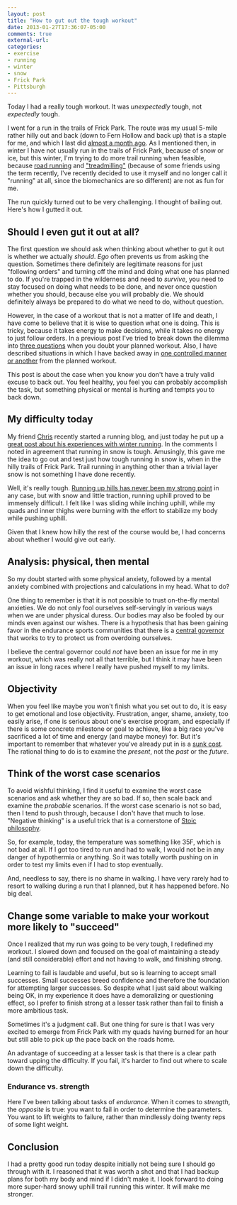 ```yaml
---
layout: post
title: "How to gut out the tough workout"
date: 2013-01-27T17:36:07-05:00
comments: true
external-url: 
categories: 
- exercise
- running
- winter
- snow
- Frick Park
- Pittsburgh
---
```

Today I had a really tough workout. It was *unexpectedly* tough, not *expectedly* tough.

I went for a run in the trails of Frick Park. The route was my usual 5-mile rather hilly out and back (down to Fern Hollow and back up) that is a staple for me, and which I last did [almost a month ago](/blog/2012/12/31/why-i-went-frick-park-trail-running-in-snowfall-for-the-first-time-in-a-decade/). As I mentioned then, in winter I have not usually run in the trails of Frick Park, because of snow or ice, but this winter, I'm trying to do more trail running when feasible, because [road running](/blog/2013/01/17/winter-running-in-vibram-fivefingers-shoes-revisited/) and ["treadmilling"](/blog/2012/01/05/how-to-enjoy-treadmill-running-treat-it-as-a-meditative-practice/) (because of some friends using the term recently, I've recently decided to use it myself and no longer call it "running" at all, since the biomechanics are so different) are not as fun for me.

The run quickly turned out to be very challenging. I thought of bailing out. Here's how I gutted it out.

<!--more-->

## Should I even gut it out at all?

The first question we should ask when thinking about whether to gut it out is whether we actually *should*. *Ego* often prevents us from asking the question. Sometimes there definitely are legitimate reasons for just "following orders" and turning off the mind and doing what one has planned to do. If you're trapped in the wilderness and need to *survive*, you need to stay focused on doing what needs to be done, and never once question whether you should, because else you will probably die. We should definitely always be prepared to do what we need to do, without question.

However, in the case of a workout that is not a matter of life and death, I have come to believe that it is wise to question what one is doing. This is tricky, because it takes energy to make decisions, while it takes no energy to just follow orders. In a previous post I've tried to break down the dilemma into [three questions](/blog/2013/01/14/three-questions-to-ask-yourself-when-you-dont-feel-like-doing-your-scheduled-workout/) when you doubt your planned workout. Also, I have described situations in which I have backed away in [one controlled manner or another](/blog/2013/01/25/notes-on-exercising-while-sick-or-tired/) from the planned workout.

This post is about the case when you know you don't have a truly valid excuse to back out. You feel healthy, you feel you can probably accomplish the task, but something physical or mental is hurting and tempts you to back down.

## My difficulty today

My friend [Chris](http://www.chrisumbel.com/) recently started a running blog, and just today he put up a [great post about his experiences with winter running](/blog/http://www.runoverit.com/yet-another-winter-running-post/). In the comments I noted in agreement that running in snow is tough. Amusingly, this gave me the idea to go out and test just how tough running in snow is, when in the hilly trails of Frick Park. Trail running in anything other than a trivial layer snow is not something I have done recently.

Well, it's really tough. [Running up hills has never been my strong point](/blog/2012/12/28/meditations-on-climbing-the-36-floors-of-the-pitt-cathedral-of-learning/) in any case, but with snow and little traction, running uphill proved to be immensely difficult. I felt like I was sliding while inching uphill, while my quads and inner thighs were burning with the effort to stabilize my body while pushing uphill.

Given that I knew how hilly the rest of the course would be, I had concerns about whether I would give out early.

## Analysis: physical, then mental

So my doubt started with some physical anxiety, followed by a mental anxiety combined with projections and calculations in my head. What to do?

One thing to remember is that it is not possible to trust on-the-fly mental anxieties. We do not only fool ourselves self-servingly in various ways when we are under physical duress. Our bodies may also be fooled by our minds even against our wishes. There is a hypothesis that has been gaining favor in the endurance sports communities that there is a [central governor](http://en.wikipedia.org/wiki/Central_governor) that works to try to protect us from overdoing ourselves.

I believe the central governor could *not* have been an issue for me in my workout, which was really not all that terrible, but I think it may have been an issue in long races where I really have pushed myself to my limits.

## Objectivity

When you feel like maybe you won't finish what you set out to do, it is easy to get emotional and lose objectivity. Frustration, anger, shame, anxiety, too easily arise, if one is serious about one's exercise program, and especially if there is some concrete milestone or goal to achieve, like a big race you've sacrificed a lot of time and energy (and maybe money) for. But it's important to remember that whatever you've already put in is a [sunk cost](http://en.wikipedia.org/wiki/Sunk_costs). The rational thing to do is to examine the *present*, not the *past* or the *future*.

## Think of the worst case scenarios

To avoid wishful thinking, I find it useful to examine the worst case scenarios and ask whether they are so bad. If so, then scale back and examine the *probable* scenarios. If the worst case scenario is not so bad, then I tend to push through, because I don't have that much to lose. "Negative thinking" is a useful trick that is a cornerstone of [Stoic philosophy](http://en.wikipedia.org/wiki/Stoicism).

So, for example, today, the temperature was something like 35F, which is not bad at all. If I got too tired to run and had to walk, I would not be in any danger of hypothermia or anything. So it was totally worth pushing on in order to test my limits even if I had to stop eventually.

And, needless to say, there is no shame in walking. I have very rarely had to resort to walking during a run that I planned, but it has happened before. No big deal.

## Change some variable to make your workout more likely to "succeed"

Once I realized that my run was going to be very tough, I redefined my workout. I slowed down and focused on the goal of maintaining a steady (and still considerable) effort and not having to walk, and finishing strong.

Learning to fail is laudable and useful, but so is learning to accept small successes. Small successes breed confidence and therefore the foundation for attempting larger successes. So despite what I just said about walking being OK, in my experience it does have a demoralizing or questioning effect, so I prefer to finish strong at a lesser task rather than fail to finish a more ambitious task.

Sometimes it's a judgment call. But one thing for sure is that I was very excited to emerge from Frick Park with my quads having burned for an hour but still able to pick up the pace back on the roads home.

An advantage of succeeding at a lesser task is that there is a clear path toward upping the difficulty. If you fail, it's harder to find out where to scale down the difficulty.

### Endurance vs. strength

Here I've been talking about tasks of *endurance*. When it comes to *strength*, the *opposite* is true: you want to fail in order to determine the parameters. You want to lift weights to failure, rather than mindlessly doing twenty reps of some light weight.

## Conclusion

I had a pretty good run today despite initially not being sure I should go through with it. I reasoned that it was worth a shot and that I had backup plans for both my body and mind if I didn't make it. I look forward to doing more super-hard snowy uphill trail running this winter. It will make me stronger.

